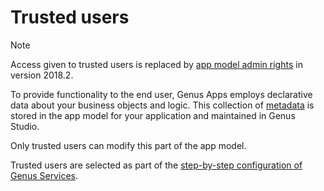 # Trusted users

> [!NOTE]
> Access given to trusted users is replaced by [app model admin rights](app-model-administrators.md) in version 2018.2.

To provide functionality to the end user, Genus Apps employs declarative data about your business objects and logic. This collection of [metadata](../../../terminology.md#metadata) is stored in the app model for your application and maintained in Genus Studio.

Only trusted users can modify this part of the app model.

Trusted users are selected as part of the [step-by-step configuration of Genus Services](../../installation-and-configuration/configure-and-maintain-genus-server/configure-genus-server--step-by-step.md#step-11---create-trusted-users).
